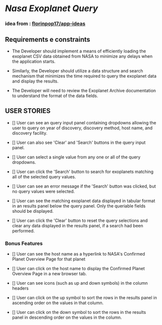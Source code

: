 *Nasa Exoplanet Query*
====================

### idea from : [florinpop17/app-ideas](https://github.com/florinpop17/app-ideas/blob/master/Projects/3-Advanced/NASA-Exoplanet-Query.md)

## Requirements e constraints
+ The Developer should implement a means of efficiently loading the exoplanet CSV data obtained from NASA to minimize any delays when the application starts.

+ Similarly, the Developer should utilize a data structure and search mechanism that minimizes the time required to query the exoplanet data and display the results.

+ The Developer will need to review the Exoplanet Archive documentation to understand the format of the data fields.

## USER STORIES

+ [] User can see an query input panel containing dropdowns allowing the user to query on year of discovery, discovery method, host name, and discovery facility.

+  [] User can also see 'Clear' and 'Search' buttons in the query input panel.

+ [] User can select a single value from any one or all of the query dropdowns.

+ [] User can click the 'Search' button to search for exoplanets matching all of the selected query values.

+ [] User can see an error message if the 'Search' button was clicked, but no query values were selected.

+ [] User can see the matching exoplanet data displayed in tabular format in an results panel below the query panel. Only the queriable fields should be displayed.

+  [] User can click the 'Clear' button to reset the query selections and clear any data displayed in the results panel, if a search had been performed.

### Bonus Features

+ [] User can see the host name as a hyperlink to NASA's Confirmed Planet Overview Page for that planet

+  [] User can click on the host name to display the Confirmed Planet Overview Page in a new browser tab.

+  [] User can see icons (such as up and down symbols) in the column headers

+  [] User can click on the up symbol to sort the rows in the results panel in ascending order on the values in that column.

+ [] User can click on the down symbol to sort the rows in the results panel in descending order on the values in the column.
